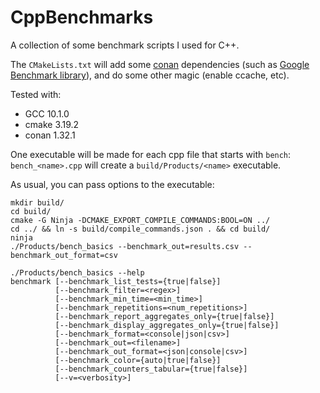 # CppBenchmarks

A collection of some benchmark scripts I used for C++.

The `CMakeLists.txt` will add some [conan](https://github.com/conan-io/conan) dependencies (such as [Google Benchmark library](https://github.com/google/benchmark)), and do some other magic (enable ccache, etc).

Tested with:

* GCC 10.1.0
* cmake 3.19.2
* conan 1.32.1

One executable will be made for each cpp file that starts with `bench`: `bench_<name>.cpp` will create a `build/Products/<name>` executable.

As usual, you can pass options to the executable:

```shell
mkdir build/
cd build/
cmake -G Ninja -DCMAKE_EXPORT_COMPILE_COMMANDS:BOOL=ON ../
cd ../ && ln -s build/compile_commands.json . && cd build/
ninja
./Products/bench_basics --benchmark_out=results.csv --benchmark_out_format=csv

./Products/bench_basics --help
benchmark [--benchmark_list_tests={true|false}]
          [--benchmark_filter=<regex>]
          [--benchmark_min_time=<min_time>]
          [--benchmark_repetitions=<num_repetitions>]
          [--benchmark_report_aggregates_only={true|false}]
          [--benchmark_display_aggregates_only={true|false}]
          [--benchmark_format=<console|json|csv>]
          [--benchmark_out=<filename>]
          [--benchmark_out_format=<json|console|csv>]
          [--benchmark_color={auto|true|false}]
          [--benchmark_counters_tabular={true|false}]
          [--v=<verbosity>]
```
